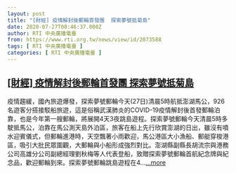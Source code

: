 ```yaml
---
layout: post
title: "[財經] 疫情解封後郵輪首發團  探索夢號抵菊島"
date: 2020-07-27T00:46:37.000Z
author: RTI 中央廣播電臺
from: https://www.rti.org.tw/news/view/id/2073588
tags: [ RTI 中央廣播電臺 ]
categories: [ RTI 中央廣播電臺 ]
---
```

<!--1595810797000-->
[[財經] 疫情解封後郵輪首發團  探索夢號抵菊島](https://www.rti.org.tw/news/view/id/2073588)
------

<div>
疫情趨緩，國內旅遊爆發，探索夢號郵輪今天(27日)清晨5時航抵澎湖馬公，926名遊客分搭接駁船旅遊，這是俗稱武漢肺炎的COVID-19疫情解封後首發郵輪泊靠，也是今年第一艘郵輪，將展開4天3夜跳島遊程。探索夢號郵輪今天清晨5時多駛抵馬公，泊靠在馬公測天島外泊區，旅客在船上先行欣賞澎湖的日出，雖沒有噴水迎賓儀式，但郵輪進港時，天空飄著小雨歡迎，馬公港區大小漁船、郵艇穿梭港區，吸引大批民眾圍觀，大郵輪與小船形成強烈對比。澎湖縣副縣長胡流宗與港務公司高雄分公司副總經理劉秋梅等人代表登船，致贈探索夢號郵輪首航紀念牌與紀念品，歡迎郵輪到來。探索夢號郵輪跳島遊程在4...<a target="_blank" href="https://www.rti.org.tw/news/view/id/2073588">...more</a>
</div>
